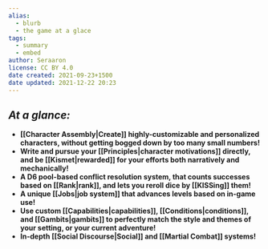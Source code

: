 ```yaml
---
alias:
  - blurb
  - the game at a glace
tags:
  - summary
  - embed
author: Seraaron
license: CC BY 4.0
date created: 2021-09-23+1500
date updated: 2021-12-22 20:23
---
```


## _At a glance:_

- **[[Character Assembly|Create]] highly-customizable and personalized characters, without getting bogged down by too many small numbers!**
- **Write and pursue your [[Principles|character motivations]] directly, and be [[Kismet|rewarded]] for your efforts both narratively and mechanically!**
- **A D6 pool-based conflict resolution system, that counts successes based on [[Rank|rank]], and lets you reroll dice by [[KISSing]] them!**
- **A unique [[Jobs|job system]] that advances levels based on in-game use!**
- **Use custom [[Capabilities|capabilities]], [[Conditions|conditions]], and [[Gambits|gambits]] to perfectly match the style and themes of your setting, or your current adventure!**
- **In-depth [[Social Discourse|Social]] and [[Martial Combat]] systems!**
